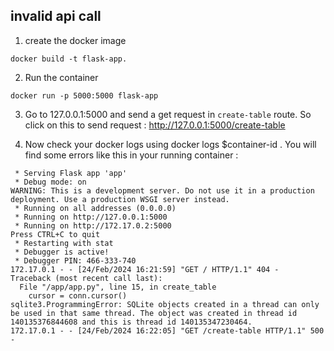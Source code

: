 ## invalid api call

1. create the docker image

```
docker build -t flask-app.
```

2. Run the container

```
docker run -p 5000:5000 flask-app
```

3. Go to 127.0.0.1:5000 and send a get request in `create-table` route. So click on this to send request : http://127.0.0.1:5000/create-table

4. Now check your docker logs using docker logs $container-id . You will find some errors like this in your running container : 

```
 * Serving Flask app 'app'
 * Debug mode: on
WARNING: This is a development server. Do not use it in a production deployment. Use a production WSGI server instead.
 * Running on all addresses (0.0.0.0)
 * Running on http://127.0.0.1:5000
 * Running on http://172.17.0.2:5000
Press CTRL+C to quit
 * Restarting with stat
 * Debugger is active!
 * Debugger PIN: 466-333-740
172.17.0.1 - - [24/Feb/2024 16:21:59] "GET / HTTP/1.1" 404 -
Traceback (most recent call last):
  File "/app/app.py", line 15, in create_table
    cursor = conn.cursor()
sqlite3.ProgrammingError: SQLite objects created in a thread can only be used in that same thread. The object was created in thread id 140135376844608 and this is thread id 140135347230464.
172.17.0.1 - - [24/Feb/2024 16:22:05] "GET /create-table HTTP/1.1" 500 -
```